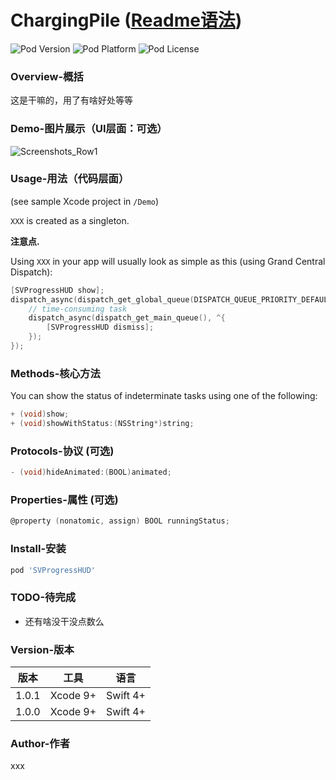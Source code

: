 ChargingPile ([Readme语法](https://blog.csdn.net/qq_31796651/article/details/80803599))
=================

![Pod Version](https://img.shields.io/cocoapods/v/SVProgressHUD.svg?style=flat)
![Pod Platform](https://img.shields.io/cocoapods/p/SVProgressHUD.svg?style=flat)
![Pod License](https://img.shields.io/cocoapods/l/SVProgressHUD.svg?style=flat)

### Overview-概括

这是干嘛的，用了有啥好处等等

### Demo-图片展示（UI层面：可选）

![Screenshots_Row1](https://timgsa.baidu.com/timg?image&quality=80&size=b9999_10000&sec=1567422035678&di=7b11acd72a3c8ad77c335c3855647c2e&imgtype=0&src=http%3A%2F%2Fi0.hexunimg.cn%2F2013-04-10%2F153010415.jpg)

### Usage-用法（代码层面）

(see sample Xcode project in `/Demo`)

`XXX` is created as a singleton.

**注意点.**

Using `XXX` in your app will usually look as simple as this (using Grand Central Dispatch):

```objective-c
[SVProgressHUD show];
dispatch_async(dispatch_get_global_queue(DISPATCH_QUEUE_PRIORITY_DEFAULT, 0), ^{
    // time-consuming task
    dispatch_async(dispatch_get_main_queue(), ^{
        [SVProgressHUD dismiss];
    });
});
```

### Methods-核心方法

You can show the status of indeterminate tasks using one of the following:

```objective-c
+ (void)show;
+ (void)showWithStatus:(NSString*)string;
```

### Protocols-协议 (可选)

```objective-c
- (void)hideAnimated:(BOOL)animated;
```

### Properties-属性 (可选)

```objective-c
@property (nonatomic, assign) BOOL runningStatus;
```

### Install-安装

```ruby
pod 'SVProgressHUD'
```

### TODO-待完成

 * 还有啥没干没点数么


### Version-版本

版本  | 工具  | 语言
 ---- | ----- | ------  
 1.0.1  | Xcode 9+ | Swift 4+
 1.0.0  | Xcode 9+ | Swift 4+

### Author-作者

 xxx

